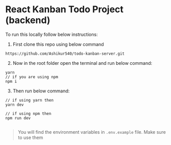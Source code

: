 # React Kanban Todo Project (backend)

To run this locally follow below instructions:

1. First clone this repo using below command

```
https://github.com/Ashikur540/todo-kanban-server.git

```

2. Now in the root folder open the terminal and run below command:

```
yarn
// if you are using npm
npm i

```

3. Then run below command:

```
// if using yarn then
yarn dev

// if using npm then
npm run dev


```

> You will find the environment variables in `.env.example` file. Make sure to use them

